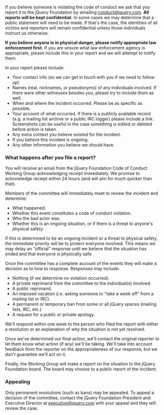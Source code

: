 <script>{
	"title": "jQuery Foundation Code of Conduct - Reporting Guide",
	"pageTemplate": "page-conduct.php"
}</script>

If you believe someone is violating the code of conduct we ask that you report it to the jQuery Foundation by emailing [conduct@jquery.com](mailto:conduct@jquery.com). **All reports will be kept confidential.** In some cases we may determine that a public statement will need to be made. If that's the case, the identities of all victims and reporters will remain confidential unless those individuals instruct us otherwise.

**If you believe anyone is in physical danger, please notify appropriate law enforcement first.** If you are unsure what law enforcement agency is appropriate, please include this in your report and we will attempt to notify them.

In your report please include:

*   Your contact info (so we can get in touch with you if we need to follow up)
*   Names (real, nicknames, or pseudonyms) of any individuals involved. If there were other witnesses besides you, please try to include them as well.
*   When and where the incident occurred. Please be as specific as possible.
*   Your account of what occurred. If there is a publicly available record (e.g. a mailing list archive or a public IRC logger) please include a link.  Screenshots can be useful in the case something is edited or deleted before action is taken.
*   Any extra context you believe existed for the incident.
*   If you believe this incident is ongoing.
*   Any other information you believe we should have.

### What happens after you file a report?

You will receive an email from the jQuery Foundation Code of Conduct Working Group acknowledging receipt immediately. We promise to acknowledge receipt within 24 hours (and will aim for much quicker than that).

Members of the committee will immediately meet to review the incident and determine:

*   What happened.
*   Whether this event constitutes a code of conduct violation.
*   Who the bad actor was.
*   Whether this is an ongoing situation, or if there is a threat to anyone's physical safety.

If this is determined to be an ongoing incident or a threat to physical safety, the immediate priority will be to protect everyone involved. This means we may delay an "official" response until we believe that the situation has ended and that everyone is physically safe.

Once the committee has a complete account of the events they will make a decision as to how to response. Responses may include:

*   Nothing (if we determine no violation occurred).
*   A private reprimand from the committee to the individual(s) involved.
*   A public reprimand.
*   An imposed vacation (i.e. asking someone to "take a week off" from a mailing list or IRC).
*   A permanent or temporary ban from some or all jQuery spaces (mailing lists, IRC, etc.)
*   A request for a public or private apology.

We'll respond within one week to the person who filed the report with either a resolution or an explanation of why the situation is not yet resolved.

Once we've determined our final action, we'll contact the original reporter to let them know what action (if any) we'll be taking. We'll take into account feedback from the reporter on the appropriateness of our response, but we don't guarantee we'll act on it.

Finally, the Working Group will make a report on the situation to the jQuery Foundation board. The board may choose to a public report of the incident.

### Appealing

Only permanent resolutions (such as bans) may be appealed. To appeal a decision of the committee, contact the jQuery Foundation President and Executive Director at [executive@jquery.com](mailto:executive@jquery.com) with your appeal and they will review the case.
